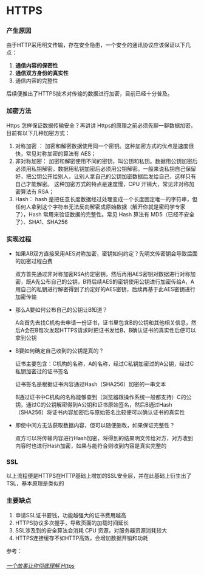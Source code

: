 # HTTPS

### 产生原因

由于HTTP采用明文传输，存在安全隐患，一个安全的通讯协议应该保证以下几点：

1. **通信内容的保密性**
2. **通信双方身份的真实性**
3. 通信内容的完整性

后续便推出了HTTPS技术对传输的数据进行加密，目前已经十分普及。

### 加密方法

Https 怎样保证数据传输安全？再讲讲 Https的原理之前必须先聊一聊数据加密，目前有以下几种加密方式：

1. 对称加密 ： 加密和解密数据使用同一个密钥。这种加密方式的优点是速度很快，常见对称加密的算法有 AES；
2. 非对称加密： 加密和解密使用不同的密钥，叫公钥和私钥。数据用公钥加密后必须用私钥解密，数据用私钥加密后必须用公钥解密。一般来说私钥自己保留好，把公钥公开给别人，让别人拿自己的公钥加密数据后发给自己，这样只有自己才能解密。 这种加密方式的特点是速度慢，CPU 开销大，常见非对称加密算法有 RSA；
3. Hash： hash 是把任意长度数据经过处理变成一个长度固定唯一的字符串，但任何人拿到这个字符串无法反向解密成原始数据（解开你就是密码学专家了），Hash 常用来验证数据的完整性。常见 Hash 算法有 MD5（已经不安全了）、SHA1、SHA256

### 实现过程

- 如果AB双方直接采用AES对称加密，密钥如何约定？先明文传密钥会导致后面的加密过程白费

  双方首先通过非对称加密RSA约定密钥，然后再用AES密钥对数据进行对称加密，既A先公布自己的公钥，B将后续AES的密钥使用公钥进行加密传给A，A用自己的私钥进行解密得到了约定好的AES密钥，后续再基于此AES密钥进行加密传输

- 那么A要如何公布自己的公钥让B知道？

  A会首先去找C机构去申请一份证书，证书里包含B的公钥和其他相关信息，然后A会在B每次发起HTTPS请求时把证书发给B，B确认证书的真实性后便可以拿到公钥

- B要如何确定自己收到的公钥是真的？

  证书主要包含：C机构的名称，A的名称，经过C私钥加密过的A公钥，经过C私钥加密过的证书签名

  证书签名是根据证书内容通过Hash（SHA256）加密的一串文本

  B通过证书中C机构的名称能够查到（浏览器跟操作系统一般都支持）C的公钥，通过C的公钥解密得到A公钥和证书原始签名，然后B通过Hash（SHA256）将证书内容加密后与原始签名比较便可以确认证书的真实性

- 即使中间方无法获取数据内容，但可以随便删改，如果保证完整性？

  双方可以将传输内容进行Hash加密，将得到的结果明文传给对方，对方收到内容时也进行Hash加密，如果与能符合则收到内容是真实完整的

### SSL

以上流程便是HTTPS在HTTP基础上增加的SSL安全层，并在此基础上衍生出了TSL，基本原理是类似的

### 主要缺点

1. 申请SSL证书要钱，功能越强大的证书费用越高
2. HTTPS协议多次握手，导致页面的加载时间延长
3. SSL涉及到的安全算法会消耗 CPU 资源，对服务器资源消耗较大
4. HTTPS连接缓存不如HTTP高效，会增加数据开销和功耗





参考：

###### [一个故事让你彻底理解 Https](https://zhuanlan.zhihu.com/p/31880655)



